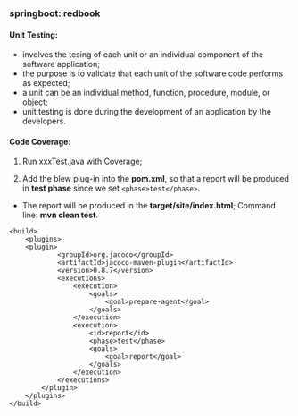 ### springboot: redbook

#### Unit Testing:
- involves the tesing of each unit or an individual component of the software application;
- the purpose is to validate that each unit of the software code performs as expected;
- a unit can be an individual method, function, procedure, module, or object;
- unit testing is done during the development of an application by the developers.



#### Code Coverage:
1. Run xxxTest.java with Coverage;

2. Add the blew plug-in into the **pom.xml**, so that a report will be produced in **test phase** since we set `<phase>test</phase>`.
- The report will be produced in the **target/site/index.html**; Command line: **mvn clean test**.
```
<build>
    <plugins>
	<plugin>
            <groupId>org.jacoco</groupId>
            <artifactId>jacoco-maven-plugin</artifactId>
            <version>0.8.7</version>
            <executions>
                <execution>
                    <goals>
                        <goal>prepare-agent</goal>
                    </goals>
                </execution>
                <execution>
                    <id>report</id>
                    <phase>test</phase>
                    <goals>
                        <goal>report</goal>
                    </goals>
                </execution>
            </executions>
        </plugin>
    </plugins>
</build>
```


